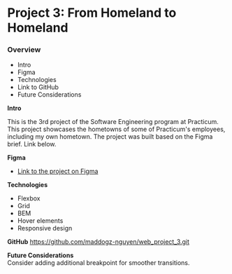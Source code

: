 # Project 3: From Homeland to Homeland

### Overview

- Intro
- Figma
- Technologies
- Link to GitHub
- Future Considerations

**Intro**

This is the 3rd project of the Software Engineering program at Practicum. This project showcases the hometowns of some of Practicum's employees, including my own hometown. The project was built based on the Figma brief. Link below.

**Figma**

- [Link to the project on Figma](https://www.figma.com/file/1zCYcflj6BJx5VqOvXU9nb/Sprint-3-From-Homeland-to-Homeland-desktop-mobile?node-id=0%3A1)

**Technologies**

- Flexbox
- Grid
- BEM
- Hover elements
- Responsive design

**GitHub**
https://github.com/maddogz-nguyen/web_project_3.git

**Future Considerations**  
Consider adding additional breakpoint for smoother transitions.
